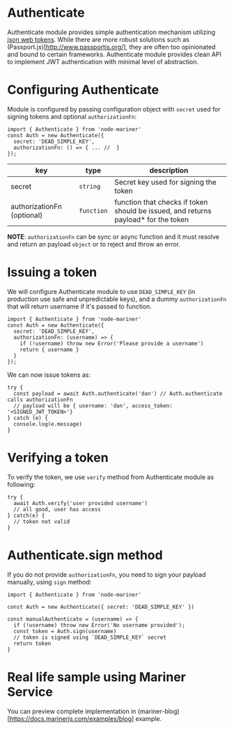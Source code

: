 # Authenticate

Authenticate module provides simple authentication mechanism utilizing [json web tokens](https://jwt.io/).
While there are more robust solutions such as (Passport.js)[http://www.passportjs.org/],
they are often too opinionated and bound to certain frameworks. Authenticate module provides clean
API to implement JWT authentication with minimal level of abstraction.

# Configuring Authenticate

Module is configured by passing configuration object with `secret` used for
signing tokens and optional `authorizationFn`:

```
import { Authenticate } from 'node-mariner'
const Auth = new Authenticate({
  secret: 'DEAD_SIMPLE_KEY',
  authorizationFn: () => { ... //  }
});
```

| key           | type          | description  |
| ------------- |-------------| -----|
| secret        | `string`      | Secret key  used for signing the token |
| authorizationFn (optional)        | `function`      |  function that checks if token should be issued, and returns payload*  for the token |

**NOTE**: `authorizationFn` can be sync or async function and it must resolve and return an payload `object` or to reject and throw an error.


# Issuing a token

We will configure Authenticate module to use `DEAD_SIMPLE_KEY` (in production use safe and unpredictable keys),
and a dummy `authorizationFn` that will return username if it's passed to function.

```
import { Authenticate } from 'node-mariner'
const Auth = new Authenticate({
  secret: 'DEAD_SIMPLE_KEY',
  authorizationFn: (username) => {
    if (!username) throw new Error('Please provide a username')
    return { username }
  }
});

```

We can now issue tokens as:

```
try {
  const payload = await Auth.authenticate('dan') // Auth.authenticate calls authorizationFn
  // payload will be { username: 'dan', access_token: '<SIGNED_JWT_TOKEN>'}
} catch (e) {
  console.log(e.message)
}
```

# Verifying a token

To verify the token, we use `verify` method from Authenticate module as following:


```
try {
  await Auth.verify('user provided username')
  // all good, user has access
} catch(e) {
  // token not valid
}
```

# Authenticate.sign method

If you do not provide `authorizationFn`, you need to sign your payload manually,
using `sign` method:

```
import { Authenticate } from 'node-mariner'

const Auth = new Authenticate({ secret: 'DEAD_SIMPLE_KEY' })

const manualAuthenticate = (username) => {
  if (!username) throw new Error('No username provided');
  const token = Auth.sign(username)
  // token is signed using `DEAD_SIMPLE_KEY` secret
  return token
}
```

# Real life sample using Mariner Service

You can preview complete implementation in (mariner-blog)[https://docs.marinerjs.com/examples/blog] example. 





